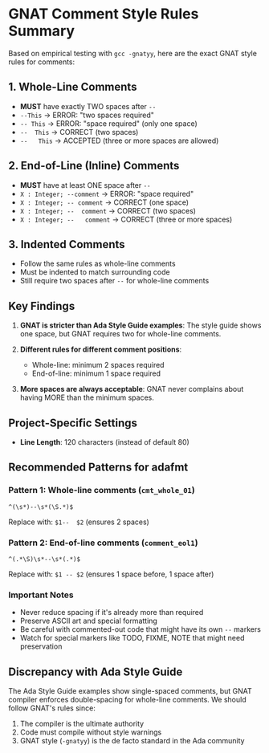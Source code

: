# GNAT Comment Style Rules Summary

Based on empirical testing with `gcc -gnatyy`, here are the exact GNAT style rules for comments:

## 1. Whole-Line Comments
- **MUST** have exactly TWO spaces after `--`
- `--This` → ERROR: "two spaces required"
- `-- This` → ERROR: "space required" (only one space)
- `--  This` → CORRECT (two spaces)
- `--   This` → ACCEPTED (three or more spaces are allowed)

## 2. End-of-Line (Inline) Comments  
- **MUST** have at least ONE space after `--`
- `X : Integer; --comment` → ERROR: "space required"
- `X : Integer; -- comment` → CORRECT (one space)
- `X : Integer; --  comment` → CORRECT (two spaces)
- `X : Integer; --   comment` → CORRECT (three or more spaces)

## 3. Indented Comments
- Follow the same rules as whole-line comments
- Must be indented to match surrounding code
- Still require two spaces after `--` for whole-line comments

## Key Findings

1. **GNAT is stricter than Ada Style Guide examples**: The style guide shows one space, but GNAT requires two for whole-line comments.

2. **Different rules for different comment positions**:
   - Whole-line: minimum 2 spaces required
   - End-of-line: minimum 1 space required

3. **More spaces are always acceptable**: GNAT never complains about having MORE than the minimum spaces.

## Project-Specific Settings

- **Line Length**: 120 characters (instead of default 80)

## Recommended Patterns for adafmt

### Pattern 1: Whole-line comments (`cmt_whole_01`)
```regex
^(\s*)--\s*(\S.*)$
```
Replace with: `$1--  $2` (ensures 2 spaces)

### Pattern 2: End-of-line comments (`comment_eol1`) 
```regex
^(.*\S)\s*--\s*(.*)$
```
Replace with: `$1 -- $2` (ensures 1 space before, 1 space after)

### Important Notes

- Never reduce spacing if it's already more than required
- Preserve ASCII art and special formatting
- Be careful with commented-out code that might have its own `--` markers
- Watch for special markers like TODO, FIXME, NOTE that might need preservation

## Discrepancy with Ada Style Guide

The Ada Style Guide examples show single-spaced comments, but GNAT compiler enforces double-spacing for whole-line comments. We should follow GNAT's rules since:
1. The compiler is the ultimate authority
2. Code must compile without style warnings
3. GNAT style (`-gnatyy`) is the de facto standard in the Ada community